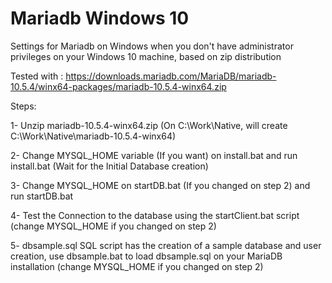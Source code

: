 # Mariadb Windows 10
Settings for Mariadb on Windows when you don't have administrator privileges on your Windows 10 machine, based on zip distribution

Tested with :
https://downloads.mariadb.com/MariaDB/mariadb-10.5.4/winx64-packages/mariadb-10.5.4-winx64.zip


Steps:

1- Unzip mariadb-10.5.4-winx64.zip (On C:\Work\Native, will create C:\Work\Native\mariadb-10.5.4-winx64)

2- Change MYSQL_HOME variable (If you want) on install.bat and run install.bat (Wait for the Initial Database creation)

3- Change MYSQL_HOME on startDB.bat (If you changed on step 2) and run startDB.bat

4- Test the Connection to the database using the startClient.bat script (change MYSQL_HOME if you changed on step 2) 

5- dbsample.sql SQL script has the creation of a sample database and user creation, use dbsample.bat to load dbsample.sql on your MariaDB installation (change MYSQL_HOME if you changed on step 2)

